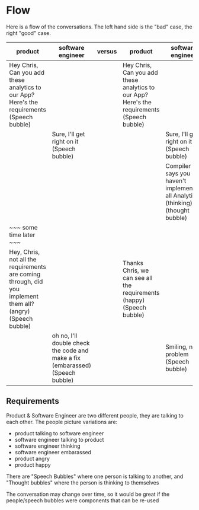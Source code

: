 # Flow

Here is a flow of the conversations. The left hand side is the "bad" case, the right "good" case.

| product  | software engineer  | versus | product  | software engineer  |
|---|---|---|---|---|
| Hey Chris, Can you add these analytics to our App? Here's the requirements (Speech bubble) |   |   |  Hey Chris, Can you add these analytics to our App? Here's the requirements (Speech bubble) |   |
|   | Sure, I'll get right on it (Speech bubble)  |   |   |  Sure, I'll get right on it (Speech bubble) |
|    |  |  |   |   Compiler says you haven't implemented all Analytics (thinking) (thought bubble)  |
|   ~~~ some time later ~~~  |  |  |   | |
|   Hey, Chris, not all the requirements are coming through, did you implement them all? (angry) (Speech bubble) |  |  | Thanks Chris, we can see all the requirements (happy) (Speech bubble) |   |
|   | oh no, I'll double check the code and make a fix (embarassed) (Speech bubble) |  |   | Smiling, no problem  (Speech bubble) |

## Requirements

Product & Software Engineer are two different people, they are talking to each other.
The people picture variations are:
- product talking to software engineer
- software engineer talking to product
- software engineer thinking
- software engineer embarassed
- product angry
- product happy

There are "Speech Bubbles" where one person is talking to another, and "Thought bubbles" where the person
is thinking to themselves

The conversation may change over time, so it would be great if the people/speech bubbles were components that can be re-used